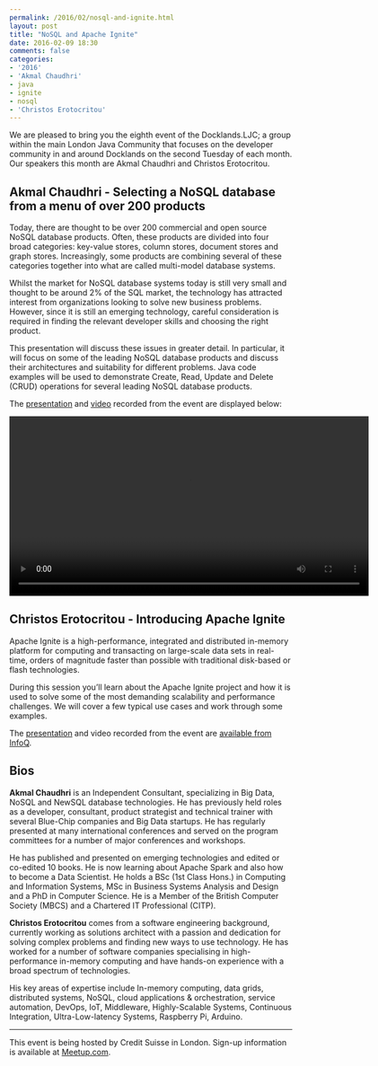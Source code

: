 ```yaml
---
permalink: /2016/02/nosql-and-ignite.html
layout: post
title: "NoSQL and Apache Ignite"
date: 2016-02-09 18:30
comments: false
categories: 
- '2016'
- 'Akmal Chaudhri' 
- java
- ignite
- nosql
- 'Christos Erotocritou'
---
```


We are pleased to bring you the eighth event of the Docklands.LJC; a group
within the main London Java Community that focuses on the developer community
in and around Docklands on the second Tuesday of each month. Our speakers this
month are Akmal Chaudhri and Christos Erotocritou.

<h2>Akmal Chaudhri - Selecting a NoSQL database from a menu of over 200 products</h2>

Today, there are thought to be over 200 commercial and open source NoSQL
database products. Often, these products are divided into four broad
categories: key-value stores, column stores, document stores and graph stores.
Increasingly, some products are combining several of these categories together
into what are called multi-model database systems. 

Whilst the market for NoSQL database systems today is still very small and
thought to be around 2% of the SQL market, the technology has attracted
interest from organizations looking to solve new business problems. However,
since it is still an emerging technology, careful consideration is required in
finding the relevant developer skills and choosing the right product.

This presentation will discuss these issues in greater detail. In particular,
it will focus on some of the leading NoSQL database products and discuss their
architectures and suitability for different problems. Java code examples will
be used to demonstrate Create, Read, Update and Delete (CRUD) operations for
several leading NoSQL database products.

The
<a href="//www.docklandsljc.uk/presentations/2016/AkmalBChaudhri-NoSQL.pdf" rel="nofollow">presentation</a>
and
<a href="//www.docklandsljc.uk/presentations/2016/AkmalBChaudhri-NoSQL.mp4" rel="nofollow">video</a>
recorded from the event are displayed below:

<video width="640" height="320" controls>
 <source src="//www.docklandsljc.uk/presentations/2016/AkmalBChaudhri-NoSQL.mp4" type="video/mp4"/>
 Your browser does not support the &lt;video&gt; tag or does not understand MP4 files.
</video>

<script async class="speakerdeck-embed" data-id="b3b512852ea048a782b231b4371d509b" data-ratio="1.41436464088398" src="//speakerdeck.com/assets/embed.js"></script>

<h2>Christos Erotocritou - Introducing Apache Ignite</h2>

Apache Ignite is a high-performance, integrated and distributed in-memory
platform for computing and transacting on large-scale data sets in real-time,
orders of magnitude faster than possible with traditional disk-based or flash
technologies.

During this session you’ll learn about the Apache Ignite project and how it is
used to solve some of the most demanding scalability and performance
challenges. We will cover a few typical use cases and work through some
examples.

The
<a href="//www.docklandsljc.uk/presentations/2016/ChristosErotocritou-ApacheIgnite.pdf" rel="nofollow">presentation</a>
and video recorded from the event are
<a href="https://www.infoq.com/presentations/apache-ignite">available from InfoQ</a>.

<h2>Bios</h2>

<b>Akmal Chaudhri</b> is an Independent Consultant, specializing in Big Data,
NoSQL and NewSQL database technologies. He has previously held roles as a
developer, consultant, product strategist and technical trainer with several
Blue-Chip companies and Big Data startups. He has regularly presented at many
international conferences and served on the program committees for a number of
major conferences and workshops.

He has published and presented on emerging technologies and edited or co-edited
10 books. He is now learning about Apache Spark and also how to become a Data
Scientist. He holds a BSc (1st Class Hons.) in Computing and Information
Systems, MSc in Business Systems Analysis and Design and a PhD in Computer
Science. He is a Member of the British Computer Society (MBCS) and a Chartered
IT Professional (CITP).

<b>Christos Erotocritou</b> comes from a software engineering background,
currently working as solutions architect with a passion and dedication for
solving complex problems and finding new ways to use technology. He has worked
for a number of software companies specialising in high-performance in-memory
computing and have hands-on experience with a broad spectrum of technologies.

His key areas of expertise include In-memory computing, data grids, distributed
systems, NoSQL, cloud applications & orchestration, service automation, DevOps,
IoT, Middleware, Highly-Scalable Systems, Continuous Integration,
Ultra-Low-latency Systems, Raspberry Pi, Arduino.

<hr/>
This event is being hosted by Credit Suisse in London. Sign-up information is available at <a href="http://www.meetup.com/Londonjavacommunity/events/228368512/">Meetup.com</a>.
